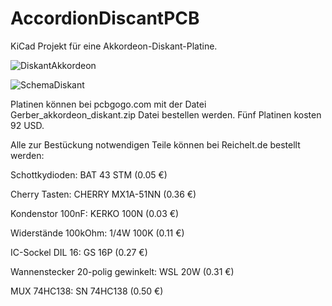 # AccordionDiscantPCB

KiCad Projekt für eine Akkordeon-Diskant-Platine.

![DiskantAkkordeon](https://github.com/user-attachments/assets/8fb979e7-eeec-4a2f-9b04-81471dc87469)

![SchemaDiskant](https://github.com/user-attachments/assets/f259d7c9-6f51-415d-9f7d-240a0a0ce931)

Platinen können bei pcbgogo.com mit der Datei Gerber_akkordeon_diskant.zip Datei bestellen werden. Fünf Platinen kosten 92 USD.

Alle zur Bestückung notwendigen Teile können bei Reichelt.de bestellt werden:

Schottkydioden: BAT 43 STM (0.05 €)

Cherry Tasten: CHERRY MX1A-51NN (0.36 €)

Kondenstor 100nF: KERKO 100N (0.03 €)

Widerstände 100kOhm: 1/4W 100K (0.11 €)

IC-Sockel DIL 16: GS 16P (0.27 €)
 
Wannenstecker 20-polig gewinkelt:  WSL 20W (0.31 €)

MUX 74HC138: SN 74HC138 (0.50 €)
